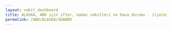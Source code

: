 ```yaml
---
layout: vakit_dashboard
title: ALASKA, ABD için iftar, namaz vakitleri ve hava durumu - ilçe/eyalet seç
permalink: /ABD/ALASKA/SEWARD
---
```


<script type="text/javascript">
  var GLOBAL_COUNTRY = 'ABD';
  var GLOBAL_CITY = 'ALASKA';
  var GLOBAL_STATE = 'SEWARD';
  var lat = 72;
  var lon = 21;
</script>
